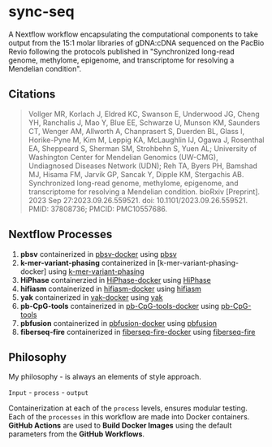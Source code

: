 # sync-seq
A Nextflow workflow encapsulating the computational components to take output from the 15:1 molar libraries of gDNA:cDNA sequenced on the PacBio Revio following the protocols published in "Synchronized long-read genome, methylome, epigenome, and transcriptome for resolving a Mendelian condition".

## Citations

>Vollger MR, Korlach J, Eldred KC, Swanson E, Underwood JG, Cheng YH, Ranchalis J, Mao Y, Blue EE, Schwarze U, Munson KM, Saunders CT, Wenger AM, Allworth A, Chanprasert S, Duerden BL, Glass I, Horike-Pyne M, Kim M, Leppig KA, McLaughlin IJ, Ogawa J, Rosenthal EA, Sheppeard S, Sherman SM, Strohbehn S, Yuen AL; University of Washington Center for Mendelian Genomics (UW-CMG), Undiagnosed Diseases Network (UDN); Reh TA, Byers PH, Bamshad MJ, Hisama FM, Jarvik GP, Sancak Y, Dipple KM, Stergachis AB. Synchronized long-read genome, methylome, epigenome, and transcriptome for resolving a Mendelian condition. bioRxiv [Preprint]. 2023 Sep 27:2023.09.26.559521. doi: 10.1101/2023.09.26.559521. PMID: 37808736; PMCID: PMC10557686.

## Nextflow Processes

1. **pbsv** containerized in [pbsv-docker]() using [pbsv](https://github.com/PacificBiosciences/pbsv)
2. **k-mer-variant-phasing** containerized in [k-mer-variant-phasing-docker] using [k-mer-variant-phasing](https://github.com/mrvollger/k-mer-variant-phasing)
3. **HiPhase** containerzied in [HiPhase-docker]() using [HiPhase](https://github.com/PacificBiosciences/HiPhase)
4. **hifiasm** containerized in [hifiasm-docker]() using [hifiasm](https://github.com/chhylp123/hifiasm)
5. **yak** containerized in [yak-docker]() using [yak](https://github.com/lh3/yak)
6. **pb-CpG-tools** containerized in [pb-CpG-tools-docker]() using [pb-CpG-tools](https://github.com/PacificBiosciences/pb-CpG-tools)
7. **pbfusion** containerized in [pbfusion-docker]() using [pbfusion](https://github.com/PacificBiosciences/pbfusion)
8. **fiberseq-fire** containerized in [fiberseq-fire-docker]() using [fiberseq-fire](https://github.com/fiberseq/fiberseq-fire)


## Philosophy

My philosophy - is always an elements of style approach.  

`Input` - `process` - `output`

Containerization at each of the `process` levels, ensures modular testing.  Each of the `processes` in this workflow are made into Docker containers.  **GitHub Actions** are used to **Build Docker Images** using the default parameters from the **GitHub Workflows**.
